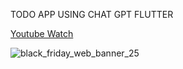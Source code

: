 TODO APP USING CHAT GPT FLUTTER

[Youtube Watch](https://www.youtube.com/watch?v=w26zTFhy7xg)

![black_friday_web_banner_25](https://user-images.githubusercontent.com/77012663/232320872-3f765724-6f61-4103-ba9f-04898d4d570c.png)
